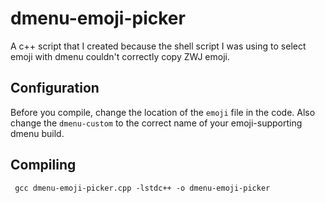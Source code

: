 # dmenu-emoji-picker

A c++ script that I created because the shell script I was using to select emoji with dmenu couldn't correctly copy ZWJ emoji.

## Configuration

Before you compile, change the location of the `emoji` file in the code. Also change the `dmenu-custom` to the correct name of your emoji-supporting dmenu build.

## Compiling

`` gcc dmenu-emoji-picker.cpp -lstdc++ -o dmenu-emoji-picker``